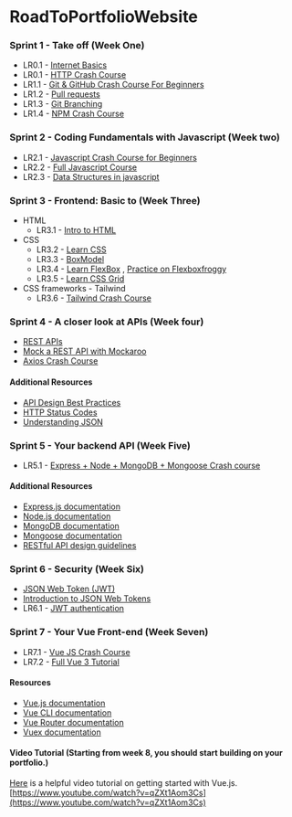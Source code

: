 # RoadToPortfolioWebsite 

### Sprint 1 - Take off (Week One)
- LR0.1 - [Internet Basics](https://www.youtube.com/watch?v=7_LPdttKXPc)
- LR0.1 - [HTTP Crash Course](https://www.youtube.com/watch?v=iYM2zFP3Zn0)
- LR1.1 - [Git & GitHub Crash Course For Beginners](https://www.youtube.com/watch?v=SWYqp7iY_Tc)
- LR1.2 - [Pull requests](https://docs.github.com/en/pull-requests/collaborating-with-pull-requests/proposing-changes-to-your-work-with-pull-requests/about-pull-requests)
- LR1.3 - [Git Branching](https://learngitbranching.js.org/)
- LR1.4 - [NPM Crash Course](https://www.youtube.com/watch?v=jHDhaSSKmB0)

### Sprint 2 - Coding Fundamentals with Javascript (Week two)
- LR2.1 - [Javascript Crash Course for Beginners](https://www.youtube.com/watch?v=hdI2bqOjy3c)
- LR2.2 - [Full Javascript Course](https://www.youtube.com/watch?v=PkZNo7MFNFg)
- LR2.3 - [Data Structures in javascript](https://www.youtube.com/watch?v=t2CEgPsws3U)

### Sprint 3 - Frontend: Basic to (Week Three)
- HTML
    - LR3.1 - [Intro to HTML](https://github.com/microsoft/Web-Dev-For-Beginners/blob/main/3-terrarium/1-intro-to-html/README.md)
- CSS
    - LR3.2 - [Learn CSS](https://www.youtube.com/watch?v=1PnVor36_40)
    - LR3.3 - [BoxModel](https://www.youtube.com/watch?v=rIO5326FgPE)
    - LR3.4 - [Learn FlexBox](https://www.youtube.com/watch?v=fYq5PXgSsbE) , [Practice on Flexboxfroggy](https://flexboxfroggy.com/)
    - LR3.5 - [Learn CSS Grid](https://www.youtube.com/watch?v=9zBsdzdE4sM)
- CSS frameworks - Tailwind
    - LR3.6 - [Tailwind Crash Course](https://www.youtube.com/watch?v=dFgzHOX84xQ)

### Sprint 4 - A closer look at APIs (Week four)
- [REST APIs](https://www.youtube.com/watch?v=Q-BpqyOT3a8)
- [Mock a REST API with Mockaroo](https://youtu.be/H91_P_Zr2M0)
- [Axios Crash Course](https://www.youtube.com/watch?v=6LyagkoRWYA)
#### Additional Resources
- [API Design Best Practices](https://docs.microsoft.com/en-us/azure/architecture/best-practices/api-design)
- [HTTP Status Codes](https://httpstatuses.com/)
- [Understanding JSON](https://www.digitalocean.com/community/tutorials/understanding-json)

### Sprint 5 - Your backend API (Week Five) 
- LR5.1 - [Express + Node + MongoDB + Mongoose Crash course](https://www.youtube.com/watch?v=-0exw-9YJBo)
#### Additional Resources
- [Express.js documentation](https://expressjs.com/)
- [Node.js documentation](https://nodejs.org/en/docs/)
- [MongoDB documentation](https://docs.mongodb.com/)
- [Mongoose documentation](https://mongoosejs.com/docs/)
- [RESTful API design guidelines](https://restfulapi.net/)

### Sprint 6 - Security (Week Six)
- [JSON Web Token (JWT)](https://jwt.io/)
- [Introduction to JSON Web Tokens](https://jwt.io/introduction/)
- LR6.1 - [JWT authentication](https://www.youtube.com/watch?v=enopDSs3DRw)

### Sprint 7 - Your Vue Front-end (Week Seven)
- LR7.1 - [Vue JS Crash Course](https://www.youtube.com/watch?v=qZXt1Aom3Cs)
- LR7.2 - [Full Vue 3 Tutorial](https://www.youtube.com/watch?v=YrxBCBibVo0&list=PL4cUxeGkcC9hYYGbV60Vq3IXYNfDk8At1)
#### Resources
- [Vue.js documentation](https://vuejs.org/)
- [Vue CLI documentation](https://cli.vuejs.org/)
- [Vue Router documentation](https://router.vuejs.org/)
- [Vuex documentation](https://vuex.vuejs.org/)
#### Video Tutorial (Starting from week 8, you should start building on your portfolio.)
[Here](https://www.youtube.com/watch?v=qZXt1Aom3Cs) is a helpful video tutorial on getting started with Vue.js.
[https://www.youtube.com/watch?v=qZXt1Aom3Cs](https://www.youtube.com/watch?v=qZXt1Aom3Cs)

